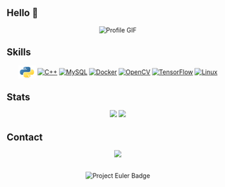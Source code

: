 ## Hello 👋

<div align="center">
  
  ![Profile GIF](https://media0.giphy.com/media/Dh5q0sShxgp13DwrvG/giphy.gif?cid=ecf05e47ldgaf1i5xtlwf7md2whokb73y1dlr6f7dci3ya73&ep=v1_gifs_search&rid=giphy.gif&ct=g)
  
</div>

## Skills

<div align="center">
  
<a href="https://www.python.org/" target="_blank"><img align="center" alt="Python" height="30" width="40" src="https://raw.githubusercontent.com/devicons/devicon/master/icons/python/python-original.svg"></a>
<a href="https://isocpp.org/" target="_blank"><img align="center" alt="C++" height="30" width="40" src="https://cdn.jsdelivr.net/gh/devicons/devicon/icons/cplusplus/cplusplus-original.svg" /></a>
<a href="https://www.mysql.com/" target="_blank"><img align="center" alt="MySQL" height="30" width="40" src="https://cdn.jsdelivr.net/gh/devicons/devicon/icons/mysql/mysql-original.svg" /></a>
<a href="https://www.docker.com/" target="_blank"><img align="center" alt="Docker" height="30" width="40" src="https://cdn.jsdelivr.net/gh/devicons/devicon/icons/docker/docker-original.svg" /></a>
<a href="https://opencv.org/" target="_blank"><img align="center" alt="OpenCV" height="30" width="40" src="https://cdn.jsdelivr.net/gh/devicons/devicon/icons/opencv/opencv-original.svg" /></a>
<a href="https://www.tensorflow.org/" target="_blank"><img align="center" alt="TensorFlow" height="30" width="40" src="https://cdn.jsdelivr.net/gh/devicons/devicon/icons/tensorflow/tensorflow-original.svg" /></a>
<a href="https://www.linux.org/" target="_blank"><img align="center" alt="Linux" height="30" width="40" src="https://cdn.jsdelivr.net/gh/devicons/devicon/icons/linux/linux-original.svg" /></a>


          
</div>

## Stats

<div align="center">
  
  <img height="180em" src="https://github-readme-stats.vercel.app/api?username=arthurvalls&theme=tokyonight"/>
  <img height="180em" src="https://github-readme-stats.vercel.app/api/top-langs/?username=arthurvalls&theme=tokyonight"/>
  
</div>

## Contact
<div align="center">
  
  <a href="https://www.linkedin.com/in/arthurvalls/" target="_blank"><img src="https://img.shields.io/badge/-LinkedIn-%230077B5?style=for-the-badge&logo=linkedin&logoColor=white" target="_blank"></a>
</div>

##

<div align="center">

  ![Project Euler Badge](https://projecteuler.net/profile/arthurvalls.png?show=progress?)
  
</div>

